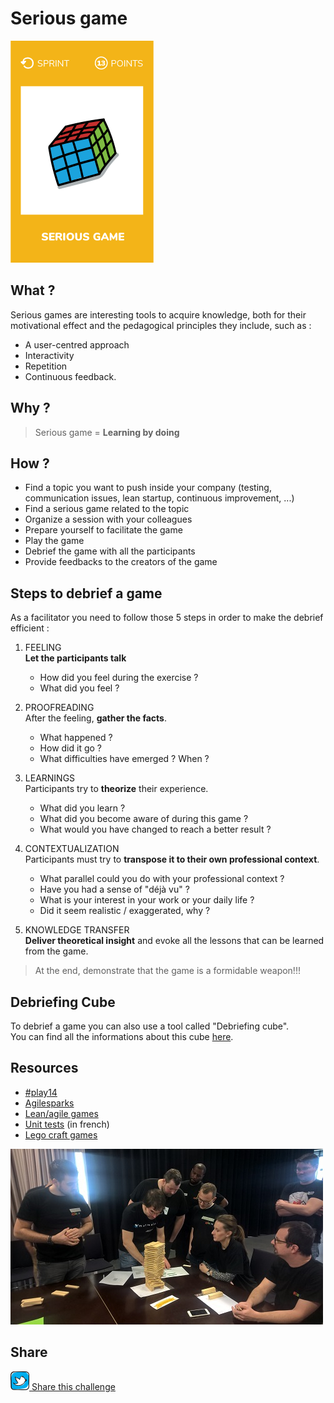 # Serious game
![Serious game](images/serious-game.png)

## What ?
Serious games are interesting tools to acquire knowledge, both for their motivational effect and the pedagogical principles they include, such as :
* A user-centred approach
* Interactivity
* Repetition
* Continuous feedback.

## Why ?
> Serious game = **Learning by doing**

## How ?
* Find a topic you want to push inside your company (testing, communication issues, lean startup, continuous improvement, ...)
* Find a serious game related to the topic
* Organize a session with your colleagues
* Prepare yourself to facilitate the game
* Play the game
* Debrief the game with all the participants
* Provide feedbacks to the creators of the game

## Steps to debrief a game
As a facilitator you need to follow those 5 steps in order to make the debrief efficient :
1) FEELING  
**Let the participants talk**
    * How did you feel during the exercise ?
    * What did you feel ?

2) PROOFREADING  
After the feeling, **gather the facts**.
    * What happened ?
    * How did it go ?
    * What difficulties have emerged ? When ?

3) LEARNINGS  
Participants try to **theorize** their experience.
    * What did you learn ?
    * What did you become aware of during this game ?
    * What would you have changed to reach a better result ?

4) CONTEXTUALIZATION  
Participants must try to **transpose it to their own professional context**.
    * What parallel could you do with your professional context ?
    * Have you had a sense of "déjà vu" ?
    * What is your interest in your work or your daily life ?
    * Did it seem realistic / exaggerated, why ?

5) KNOWLEDGE TRANSFER  
**Deliver theoretical insight** and evoke all the lessons that can be learned from the game.

> At the end, demonstrate that the game is a formidable weapon!!!

## Debriefing Cube
To debrief a game you can also use a tool called "Debriefing cube".  
You can find all the informations about this cube [here](http://kilearning.net/TheDebriefingCube%20CC-BY-SA_v10).

## Resources
* [#play14](http://play14.org/games/)
* [Agilesparks](https://www.agilesparks.com/resources/topicsubject-reading-lists/agile-games-and-exercises-list/)
* [Lean/agile games](http://www.leansimulations.org/p/huge-list-of-free-lean-games.html)
* [Unit tests](https://catestdrale.github.io/) (in french)
* [Lego craft games](http://www.gargoylesoftware.com/ex)


![Serious game](images/serious-game1.jpg)

## Share
![Share](../images/twitter.png)[ Share this challenge](https://twitter.com/home?status=I%20have%20just%20completed%20the%20Serious%20game%20%23craft_challenges%20from%20%40agilepartner%20http://tiny.cc/p7v5vy)
